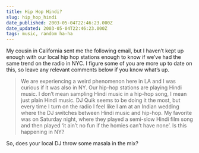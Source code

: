 ```yaml
---
title: Hip Hop Hindi?
slug: hip_hop_hindi
date_published: 2003-05-04T22:46:23.000Z
date_updated: 2003-05-04T22:46:23.000Z
tags: music, random ha-ha
---
```


My cousin in California sent me the following email, but I haven’t kept up enough with our local hip hop stations enough to know if we’ve had the same trend on the radio in NYC. I figure some of you are more up to date on this, so leave any relevant comments below if you know what’s up.

> We are experiencing a weird phenomenon here in LA and I was curious if it was also in NY. Our hip-hop stations are playing Hindi music. I don’t mean sampling Hindi music in a hip-hop song, I mean just plain Hindi music. DJ Quik seems to be doing it the most, but every time I turn on the radio I feel like I am at an Indian wedding where the DJ switches between Hindi music and hip-hop. My favorite was on Saturday night, where they played a semi-slow Hindi film song and then played ‘it ain’t no fun if the homies can’t have none’. Is this happening in NY?

So, does your local DJ throw some masala in the mix?
